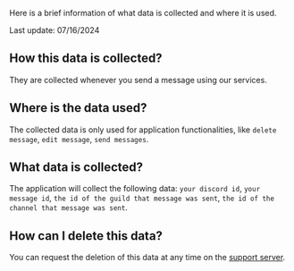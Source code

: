 Here is a brief information of what data is collected and where it is used.    
  
Last update: 07/16/2024

## How this data is collected?
  They are collected whenever you send a message using our services.

## Where is the data used?
  The collected data is only used for application functionalities, like `delete message`, `edit message`, `send messages`.

## What data is collected?
  The application will collect the following data: `your discord id`, `your message id`, `the id of the guild that message was sent`, `the id of the channel that message was sent`.

## How can I delete this data?
  You can request the deletion of this data at any time on the [support server](https://discord.com/invite/v4Xteu8pUs).
